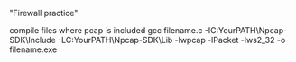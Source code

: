 "Firewall practice" 

compile files where pcap is included
gcc filename.c -IC:YourPATH\Npcap-SDK\Include -LC:YourPATH\Npcap-SDK\Lib -lwpcap -lPacket -lws2_32 -o filename.exe
